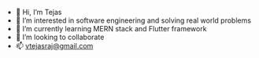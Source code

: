 - 👋 Hi, I’m Tejas
- 👀 I’m interested in software engineering and solving real world problems
- 🌱 I’m currently learning MERN stack and Flutter framework
- 💞️ I’m looking to collaborate
- 📫 vtejasraj@gmail.com

<!---
vtejas/vtejas is a ✨ special ✨ repository because its `README.md` (this file) appears on your GitHub profile.
You can click the Preview link to take a look at your changes.
--->
